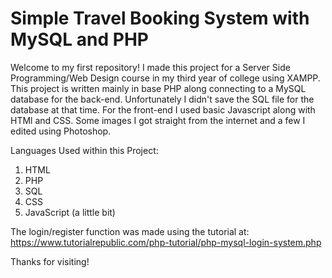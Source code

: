 # Simple Travel Booking System with MySQL and PHP

Welcome to my first repository! I made this project for a Server Side Programming/Web Design course in my third year of college using XAMPP. This project is written mainly in base PHP along connecting to a MySQL database for the back-end. Unfortunately I didn't save the SQL file for the database at that time. For the front-end I used basic Javascript along with HTMl and CSS. Some images I got straight from the internet and a few I edited using Photoshop.

Languages Used within this Project:
1. HTML
2. PHP
3. SQL
4. CSS
5. JavaScript (a little bit)

The login/register function was made using the tutorial at:
https://www.tutorialrepublic.com/php-tutorial/php-mysql-login-system.php

Thanks for visiting!
